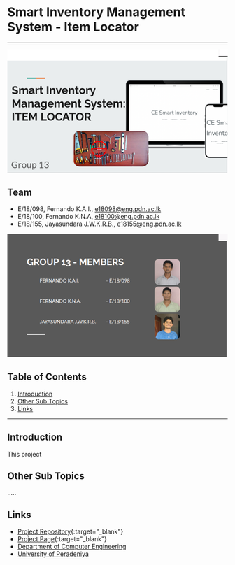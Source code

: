 

[comment]: # "This is the standard layout for the project, but you can clean this and use your own template"

# Smart Inventory Management System - Item Locator

---
![Logo](./docs/images/pic1.png)

## Team
-  E/18/098, Fernando K.A.I., [e18098@eng.pdn.ac.lk](mailto:e18098@eng.pdn.ac.lk)
-  E/18/100, Fernando K.N.A, [e18100@eng.pdn.ac.lk](mailto:e18100@eng.pdn.ac.lk)
-  E/18/155, Jayasundara J.W.K.R.B., [e18155@eng.pdn.ac.lk](mailto:e18155@eng.pdn.ac.lk)

![Team members](./docs/images/pic2.png)

## Table of Contents
1. [Introduction](#introduction)
2. [Other Sub Topics](#other-sub-topics)
3. [Links](#links)

---

## Introduction

This project 

## Other Sub Topics

.....

## Links

- [Project Repository](https://github.com/cepdnaclk/e18-co227-Smart-Inventory-Management-System-Group-A){:target="_blank"}
- [Project Page](https://cepdnaclk.github.io/e18-co227-Smart-Inventory-Management-System-Group-A){:target="_blank"}
- [Department of Computer Engineering](http://www.ce.pdn.ac.lk/)
- [University of Peradeniya](https://eng.pdn.ac.lk/)


[//]: # (Please refer this to learn more about Markdown syntax)
[//]: # (https://github.com/adam-p/markdown-here/wiki/Markdown-Cheatsheet)
